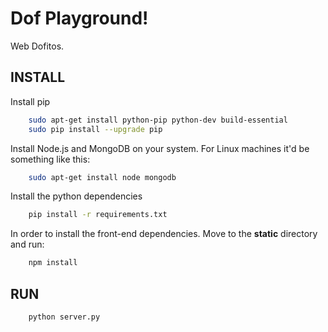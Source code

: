 # Dof Playground!

Web Dofitos.

## INSTALL
Install pip
```bash
    sudo apt-get install python-pip python-dev build-essential
    sudo pip install --upgrade pip
```

Install Node.js and MongoDB on your system. For Linux machines it'd be something like this:

```bash
    sudo apt-get install node mongodb
```

Install the python dependencies
```bash
    pip install -r requirements.txt
```

In order to install the front-end dependencies. Move to the **static** directory and run:
```bash
    npm install
```

## RUN

```bash
    python server.py
```
